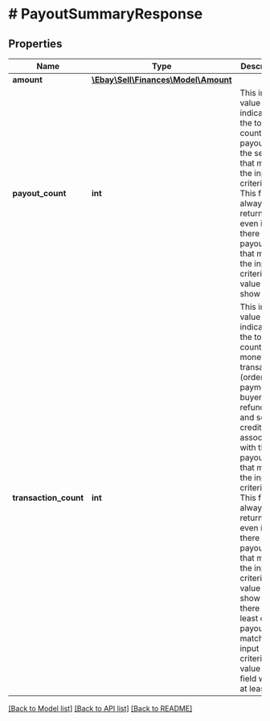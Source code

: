 # # PayoutSummaryResponse

## Properties

Name | Type | Description | Notes
------------ | ------------- | ------------- | -------------
**amount** | [**\Ebay\Sell\Finances\Model\Amount**](Amount.md) |  | [optional]
**payout_count** | **int** | This integer value indicates the total count of payouts to the seller that match the input criteria. This field is always returned, even if there are no payouts that match the input criteria (its value will show 0). | [optional]
**transaction_count** | **int** | This integer value indicates the total count of monetary transactions (order payments, buyer refunds, and seller credits) associated with the payouts that match the input criteria. This field is always returned, even if there are no payouts that match the input criteria (its value will show 0). If there is at least one payout that matches the input criteria, the value in this field will be at least 1. | [optional]

[[Back to Model list]](../../README.md#models) [[Back to API list]](../../README.md#endpoints) [[Back to README]](../../README.md)
